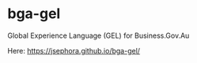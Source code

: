 # bga-gel
Global Experience Language (GEL) for Business.Gov.Au


Here: https://jsephora.github.io/bga-gel/
